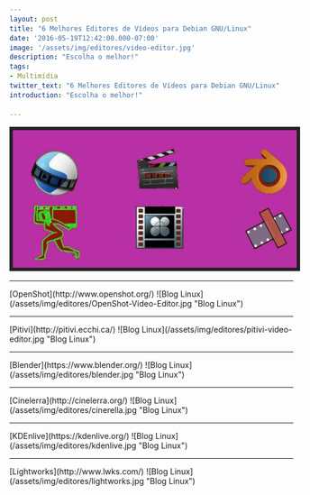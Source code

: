 ```yaml
---
layout: post
title: "6 Melhores Editores de Vídeos para Debian GNU/Linux"
date: '2016-05-19T12:42:00.000-07:00'
image: '/assets/img/editores/video-editor.jpg'
description: "Escolha o melhor!"
tags:
- Multimídia
twitter_text: "6 Melhores Editores de Vídeos para Debian GNU/Linux"
introduction: "Escolha o melhor!"

---
```


<style>
img {border: 6px solid #222;}
</style>

![Blog Linux](/assets/img/editores/video-editor.jpg "Blog Linux")
<hr />
[OpenShot](http://www.openshot.org/)
![Blog Linux](/assets/img/editores/OpenShot-Video-Editor.jpg "Blog Linux")
<hr />
[Pitivi](http://pitivi.ecchi.ca/)
![Blog Linux](/assets/img/editores/pitivi-video-editor.jpg "Blog Linux")
<hr />
[Blender](https://www.blender.org/)
![Blog Linux](/assets/img/editores/blender.jpg "Blog Linux")
<hr />
[Cinelerra](http://cinelerra.org/)
![Blog Linux](/assets/img/editores/cinerella.jpg "Blog Linux")
<hr />
[KDEnlive](https://kdenlive.org/)
![Blog Linux](/assets/img/editores/kdenlive.jpg "Blog Linux")
<hr />
[Lightworks](http://www.lwks.com/)
![Blog Linux](/assets/img/editores/lightworks.jpg "Blog Linux")

<script async src="https://pagead2.googlesyndication.com/pagead/js/adsbygoogle.js"></script>

<!-- Informat -->
<ins class="adsbygoogle"
 style="display:block"
 data-ad-client="ca-pub-2838251107855362"
 data-ad-slot="2327980059"
 data-ad-format="auto"
 data-full-width-responsive="true"></ins>

<script>
(adsbygoogle = window.adsbygoogle || []).push({});
</script>

